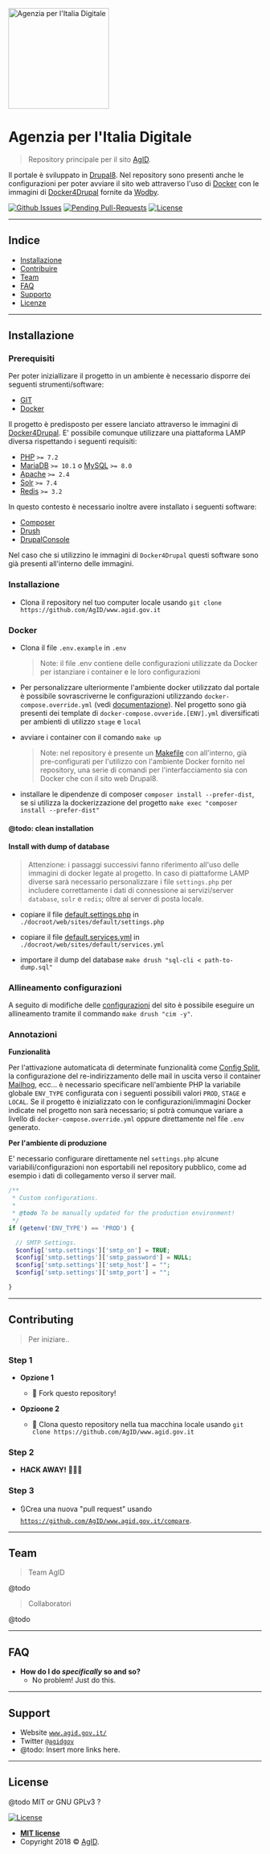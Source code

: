 <a href="https://www.agid.gov.it"><img src="https://www.agid.gov.it/themes/custom/agid/logo.svg" title="Agenzia per l'Italia Digitale" alt="Agenzia per l'Italia Digitale" width="200"></a>

<!-- [![Agenzia per l'Italia Digitale](https://www.agid.gov.it/themes/custom/agid/logo.svg)](https://www.agid.gov.it/) -->

# Agenzia per l'Italia Digitale

> Repository principale per il sito [AgID](https://www.agid.gov.it).

Il portale è sviluppato in [Drupal8](https://www.drupal.org).
Nel repository sono presenti anche le configurazioni per poter avviare il sito
web attraverso l'uso di [Docker](https://www.docker.com/) con le immagini di
[Docker4Drupal](https://github.com/wodby/docker4drupal) fornite da [Wodby](https://wodby.com/).

[![Github Issues](http://githubbadges.herokuapp.com/AgID/www.agid.gov.it/issues.svg?style=flat-square)](https://github.com/AgID/www.agid.gov.it/issues) 
[![Pending Pull-Requests](http://githubbadges.herokuapp.com/AgID/www.agid.gov.it/pulls.svg?style=flat-square)](https://github.com/AgID/www.agid.gov.it/pulls)
[![License](http://img.shields.io/:license-mit-blue.svg?style=flat-square)](http://badges.mit-license.org)

---

## Indice

- [Installazione](#installation)
- [Contribuire](#contributing)
- [Team](#team)
- [FAQ](#faq)
- [Supporto](#support)
- [Licenze](#license)

---

## Installazione

### Prerequisiti

Per poter iniziallizare il progetto in un ambiente è necessario disporre dei 
seguenti strumenti/software:

- [GIT](https://git-scm.com/)
- [Docker](https://www.docker.com/)

Il progetto è predisposto per essere lanciato attraverso le immagini di 
[Docker4Drupal](https://github.com/wodby/docker4drupal).
E' possibile comunque utilizzare una piattaforma LAMP diversa rispettando i 
seguenti requisiti:

- [PHP](http://php.net/) `>= 7.2`
- [MariaDB](https://mariadb.org/) `>= 10.1` o [MySQL](https://www.mysql.com/) `>= 8.0`
- [Apache](http://httpd.apache.org/) `>= 2.4`
- [Solr](http://lucene.apache.org/solr/) `>= 7.4`
- [Redis](https://redis.io/) `>= 3.2`

In questo contesto è necessario inoltre avere installato i seguenti software:

- [Composer](https://getcomposer.org/)
- [Drush](https://www.drush.org/)
- [DrupalConsole](https://drupalconsole.com/)

Nel caso che si utilizzino le immagini di `Docker4Drupal` questi software sono
già presenti all'interno delle immagini.

### Installazione

- Clona il repository nel tuo computer locale usando 
`git clone https://github.com/AgID/www.agid.gov.it`

### Docker

- Clona il file `.env.example` in `.env`
    > Note: il file .env contiene delle configurazioni utilizzate da Docker per 
    istanziare i container e le loro configurazioni

- Per personalizzare ulteriormente l'ambiente docker utilizzato dal portale
è possibile sovrascriverne le configurazioni utilizzando `docker-compose.override.yml`
(vedi [documentazione](https://docs.docker.com/compose/extends/)).
Nel progetto sono già presenti dei template di `docker-compose.ovveride.[ENV].yml`
diversificati per ambienti di utilizzo `stage` e `local`

- avviare i container con il comando `make up`
    > Note: nel repository è presente un [Makefile](./Makefile) con all'interno,
     già pre-configurati per l'utilizzo con l'ambiente Docker fornito nel repository,
     una serie di comandi per l'interfacciamento sia con Docker che con il sito web Drupal8.

- installare le dipendenze di composer `composer install --prefer-dist`,
se si utilizza la dockerizzazione del progetto `make exec "composer install --prefer-dist"`

#### @todo: clean installation


#### Install with dump of database

> Attenzione: i passaggi successivi fanno riferimento all'uso delle immagini di 
docker legate al progetto. In caso di piattaforme LAMP diverse sarà necessario
personalizzare i file `settings.php` per includere correttamente i dati di 
connessione ai servizi/server `database`, `solr` e `redis`; oltre al server di 
posta locale.

- copiare il file [default.settings.php](./docroot/web/sites/default/default.settings.php)
in `./docroot/web/sites/default/settings.php`

- copiare il file [default.services.yml](./docroot/web/sites/default/default.services.yml)
in `./docroot/web/sites/default/services.yml`

- importare il dump del database `make drush "sql-cli < path-to-dump.sql"`

### Allineamento configurazioni

A seguito di modifiche delle [configurazioni](./docroot/config/agid) del sito 
è possibile eseguire un allineamento tramite il commando `make drush "cim -y"`.


### Annotazioni

**Funzionalità**

Per l'attivazione automaticata di determinate funzionalità come [Config Split](https://www.drupal.org/project/config_split), 
la configurazione del re-indirizzamento delle mail in uscita verso il container
[Mailhog](http://mailhog.agid.docker.localhost), ecc... è necessario specificare
nell'ambiente PHP la variabile globale `ENV_TYPE` configurata con i seguenti 
possibili valori `PROD`, `STAGE` e `LOCAL`.
Se il progetto è inizializzato con le configurazioni/immagini Docker indicate 
nel progetto non sarà necessario; si potrà comunque variare a livello di 
`docker-compose.override.yml` oppure direttamente nel file `.env` generato.

**Per l'ambiente di produzione**

E' necessario configurare direttamente nel `settings.php` alcune variabili/configurazioni
non esportabili nel repository pubblico, come ad esempio i dati di collegamento
verso il server mail.

```php
/**
 * Custom configurations.
 *
 * @todo To be manually updated for the production environment!
 */
if (getenv('ENV_TYPE') == 'PROD') {

  // SMTP Settings.
  $config['smtp.settings']['smtp_on'] = TRUE;
  $config['smtp.settings']['smtp_password'] = NULL;
  $config['smtp.settings']['smtp_host'] = "";
  $config['smtp.settings']['smtp_port'] = "";

}
```

---

## Contributing

> Per iniziare..

### Step 1

- **Opzione 1**
    - 🍴 Fork questo repository!

- **Opzioone 2**
    - 👯 Clona questo repository nella tua macchina locale usando `git clone https://github.com/AgID/www.agid.gov.it`

### Step 2

- **HACK AWAY!** 🔨🔨🔨

### Step 3

- 🔃Crea una nuova "pull request" usando <a href="https://github.com/AgID/www.agid.gov.it/compare" target="_blank">`https://github.com/AgID/www.agid.gov.it/compare`</a>.

---

## Team

> Team AgID

@todo

> Collaboratori

@todo

---

## FAQ

- **How do I do *specifically* so and so?**
    - No problem! Just do this.

---

## Support

- Website <a href="https://www.agid.gov.it/" target="_blank">`www.agid.gov.it/`</a>
- Twitter <a href="https://twitter.com/agidgov" target="_blank">`@agidgov`</a>
- @todo: Insert more links here.


---

## License

@todo MIT or GNU GPLv3 ?

[![License](http://img.shields.io/:license-mit-blue.svg?style=flat-square)](http://badges.mit-license.org)

- **[MIT license](http://opensource.org/licenses/mit-license.php)**
- Copyright 2018 © <a href="https://www.agid.gov.i" target="_blank">AgID</a>.